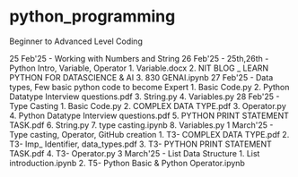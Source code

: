 # python_programming
Beginner to Advanced Level Coding

25 Feb'25 - Working with Numbers and String
26 Feb'25 - 25th,26th - Python Intro, Variable, Operator
              1. Variable.docx
              2. NIT BLOG _ LEARN PYTHON FOR DATASCIENCE & AI
              3. 830 GENAI.ipynb
27 Feb'25 - Data types, Few basic python code to become Expert
              1. Basic Code.py
              2. Python Datatype Interview questions.pdf
              3. String.py
              4. Variables.py
28 Feb'25 - Type Casting
              1. Basic Code.py
              2. COMPLEX DATA TYPE.pdf
              3. Operator.py
              4. Python Datatype Interview questions.pdf
              5. PYTHON PRINT STATEMENT TASK.pdf
              6. String.py
              7. type casting.ipynb
              8. Variables.py
1 March'25 - Type casting, Operator, GitHub creation
              1. T3- COMPLEX DATA TYPE.pdf
              2. T3- Imp_ Identifier, data_types.pdf
              3. T3- PYTHON PRINT STATEMENT TASK.pdf
              4. T3- Operator.py
3 March'25 - List Data Structure
              1. List introduction.ipynb
              2. T5- Python Basic & Python Operator.ipynb
